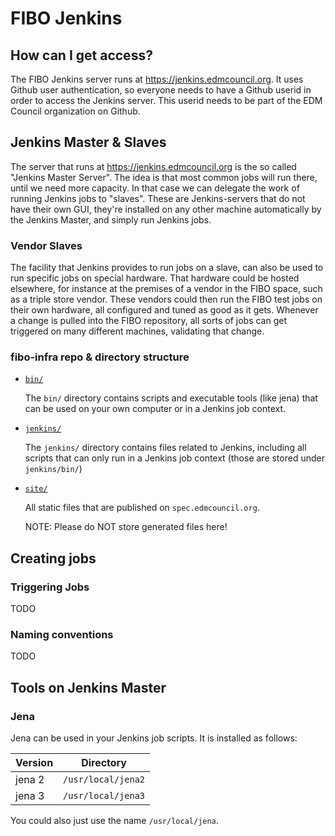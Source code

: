 # FIBO Jenkins

## How can I get access?

The FIBO Jenkins server runs at https://jenkins.edmcouncil.org.
It uses Github user authentication, so everyone needs to have a Github userid in order to access the Jenkins server.
This userid needs to be part of the EDM Council organization on Github.

## Jenkins Master & Slaves

The server that runs at https://jenkins.edmcouncil.org is the so called "Jenkins Master Server". 
The idea is that most common jobs will run there, until we need more capacity. In that case we can delegate the work
of running Jenkins jobs to "slaves". These are Jenkins-servers that do not have their own GUI, they're installed on 
any other machine automatically by the Jenkins Master, and simply run Jenkins jobs.

### Vendor Slaves

The facility that Jenkins provides to run jobs on a slave, can also be used to run specific jobs on special hardware. 
That hardware could be hosted elsewhere, for instance at the premises of a vendor in the FIBO space, such as a triple
store vendor. These vendors could then run the FIBO test jobs on their own hardware, all configured and tuned as good
as it gets. Whenever a change is pulled into the FIBO repository, all sorts of jobs can get triggered on many different
machines, validating that change.

### fibo-infra repo & directory structure

- [`bin/`](../bin/README.md)
  
  The `bin/` directory contains scripts and executable tools (like jena) that
  can be used on your own computer or in a Jenkins job context.
  
- [`jenkins/`](../jenkins/README.md)

  The `jenkins/` directory contains files related to Jenkins, including all scripts
  that can only run in a Jenkins job context (those are stored under `jenkins/bin/`)

- [`site/`](../site/README.md)

  All static files that are published on `spec.edmcouncil.org`.
  
  NOTE: Please do NOT store generated files here!
  

## Creating jobs

### Triggering Jobs

TODO

### Naming conventions

TODO

## Tools on Jenkins Master

### Jena

Jena can be used in your Jenkins job scripts. It is installed as follows:

| Version | Directory |
| ------- | --------- |
| jena 2  | `/usr/local/jena2` |
| jena 3  | `/usr/local/jena3` |

You could also just use the name `/usr/local/jena`.


